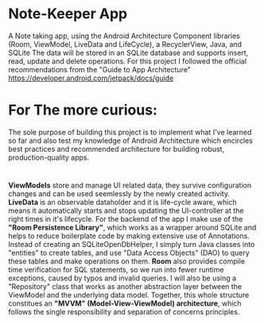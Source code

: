 # Note-Keeper App
 A Note taking app, using the Android Architecture Component libraries (Room, ViewModel, LiveData and LifeCycle), a RecyclerView, Java, and SQLite
The data will be stored in an SQLite database and supports insert, read, update and delete operations. For this project I followed the official recommendations from the "Guide to App Architecture" 
https://developer.android.com/jetpack/docs/guide

# For The more curious:
The sole purpose of building this project is to implement what I've learned so far and also test my knowledge of Android Architecture which encircles best practices and recommended architecture for building robust, production-quality apps.

# 
**ViewModels** store and manage UI related data, they survive configuration changes and can be used seemlessly by the newly created activity. **LiveData** is an observable dataholder and it is life-cycle aware, which means it automatically starts and stops updating the UI-controller at the right times in it's lifecycle.
For the backend of the app I make use of the **"Room Persistence Library"**, which works as a wrapper around SQLite and helps to reduce boilerplate code by making extensive use of Annotations. Instead of creating an SQLiteOpenDbHelper, I simply turn Java classes into "entities" to create tables, and use "Data Access Objects" (DAO) to query these tables and make operations on them. **Room** also provides compile time verification for SQL statements, so we run into fewer runtime exceptions, caused by typos and invalid queries.
I will also be using a "Repository" class that works as another abstraction layer between the ViewModel and the underlying data model.
Together, this whole structure constitues an **"MVVM" (Model-View-ViewModel) architecture**, which follows the single responsibility and separation of concerns principles.

